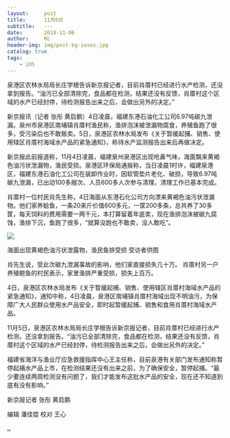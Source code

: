 ```yaml
---
layout:     post
title:      11月6日
subtitle:   ---
date:       2018-11-06
author:     Mc
header-img: img/post-bg-ioses.jpg
catalog: true
tags:
    - iOS
---
```


泉港区农林水局局长庄学根告诉新京报记者，目前肖厝村已经进行水产检测，还没拿到报告。“油污已全部清除完，食品都在检测，结果还没有反馈，肖厝村这个区域的水产已经封停，待检测报告出来之后，会做出另外的决定。”

新京报讯（记者 张彤 黄启鹏）4日凌晨，福建东港石油化工公司6.97吨碳九泄漏。泉州市泉港区南埔镇肖厝村渔民称，渔排泡沫被泄漏物腐食，养殖鱼跑了很多，受污染后也不敢贩卖。5日，泉港区农林水局发布《关于暂缓起捕、销售、使用辖区肖厝村海域水产品的紧急通知》，称待水产监测报告出来后再做决定。

 

新京报此前报道称，11月4日凌晨，福建泉州泉港区出现呛鼻气味，海面飘来黄褐色油污状泄漏物，渔民受损。泉港区环保局通报称，当日凌晨1时许，福建泉港区，福建东港石油化工公司在装卸作业时，因软管垫片老化、破损，导致6.97吨碳九泄漏，已出动100多艘次、人员600多人次参与清理，清理工作已基本完成。

 

肖厝村一位村民肖先生称，4日海面从东港石化公司方向漂来黄褐色油污状泄漏物。他们家养鲶鱼，一条20来斤价值600多元，一筐200多条，总共养了30多筐，每天饲料的费用需要一两千元，本打算留着年底卖，现在渔排泡沫被碳九腐蚀，渔排下沉，鱼跑了很多，“就算没跑也不敢卖，没人敢吃”。


![](https://media.bjnews.com.cn/image/2018/11/06/4723960208915769479.jpeg)


海面出现黄褐色油污状泄露物，渔民鱼排受损  受访者供图

 

肖先生说，受此次碳九泄漏事故的影响，他们家直接损失几十万。 肖厝村另一户养殖鲍鱼的村民表示，家里渔排严重受损，损失上百万。

 

4日，泉港区农林水局发布《关于暂缓起捕、销售、使用辖区肖厝村海域水产品的紧急通知》，通知中称，4日凌晨，泉港区南埔镇肖厝村海域出现不明油污，为保障广大人民群众使用水产品安全，即时起暂缓起捕、销售和食用肖厝村海域水产品。

 

11月5日，泉港区农林水局局长庄学根告诉新京报记者，目前肖厝村已经进行水产检测，还没拿到报告。“油污已全部清除完，食品都在检测，结果还没有反馈，肖厝村这个区域的水产已经封停，待检测报告出来之后，会做出另外的决定。”

 

福建省海洋与渔业厅应急救援指挥中心王主任称，目前泉港有关部门发布通知称暂停起捕水产品上市，在检测结果还没有出来之前，为了确保安全，暂停起捕。“最少要连续两周检测没有问题了，我们才能发布这批水产品的安全，现在还不知道到底有没有影响。”



新京报记者 张彤 黄启鹏

编辑 潘佳锟 校对 王心

[..](http://www.bjnews.com.cn/news/2018/11/06/518472.html "..")
